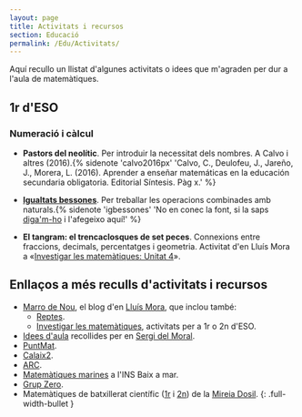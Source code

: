 ```yaml
---
layout: page
title: Activitats i recursos
section: Educació
permalink: /Edu/Activitats/
---
```


Aquí recullo un llistat d'algunes activitats o idees que m'agraden per dur a
l'aula de matemàtiques.

## 1r d'ESO

### Numeració i càlcul

- **Pastors del neolític**. Per introduir la necessitat dels nombres. A Calvo i
  altres (2016).{% sidenote 'calvo2016px' 'Calvo, C., Deulofeu, J., Jareño,
  J., Morera, L. (2016). Aprender a enseñar matemáticas en la educación
  secundaria obligatoria. Editorial Síntesis. Pàg x.' %}

- **[Igualtats bessones](https://drive.google.com/file/d/1d_1P4nj70SVmhz2TdPBjST6zMy55yJkM/view?usp=sharing)**. Per treballar les operacions combinades amb naturals.{% sidenote 'igbessones' 'No en conec la font, si la saps [diga'm-ho](/Contact/) i l'afegeixo aquí!' %}

- **El tangram: el trencaclosques de set peces**. Connexions entre fraccions,
  decimals, percentatges i geometria. Activitat d'en Lluís Mora a «[Investigar
  les matemàtiques: Unitat 4](https://docs.google.com/document/d/1g3z6GU2HKXiXSaiH5iIgXUW6zbXCb7ba1tCBzCbOAHs/edit)».

## Enllaços a més reculls d'activitats i recursos

- [Marro de Nou](https://lluismora.blogspot.com/), el blog d'en [Lluís
  Mora](http://twitter.com/lluismora), que inclou també:
  - [Reptes](https://lluismora.blogspot.com/p/reptes_26.html).
  - [Investigar les matemàtiques](https://lluismora.blogspot.com/p/investigar-les-matematiques.html),
activitats per a 1r o 2n d'ESO.
- [Idees d'aula](http://www.sergidelmoral.net/patchwork-curricular/)
  recollides per en [Sergi del Moral](http://www.sergidelmoral.net/).
- [PuntMat](https://puntmat.blogspot.com/).
- [Calaix2](https://calaix2.blogspot.com/).
- [ARC](http://apliense.xtec.cat/arc/).
- [Matemàtiques marines](http://matematiquesmarines.blogspot.com/) a l'INS
  Baix a mar.
- [Grup Zero](https://www.grupzero.cat/).
- Matemàtiques de batxillerat científic ([1r](http://mdosil.github.io/mates1batcientific/) i [2n](http://mdosil.github.io/mates2batcientific/)) de la [Mireia Dosil](http://www.mdosil.cat/).
{: .full-width-bullet }

